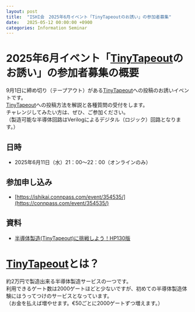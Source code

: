 ```yaml
---
layout: post
title:  "ISHI会　2025年6月イベント「TinyTapeoutのお誘い」の参加者募集"
date:   2025-05-12 00:00:00 +0900
categories: Information Seminar
---
```


# 2025年6月イベント「[TinyTapeout](https://tinytapeout.com/)のお誘い」の参加者募集の概要
9月1日に締め切り（テープアウト）がある[TinyTapeout](https://tinytapeout.com/)への投稿のお誘いイベントです。  
[TinyTapeout](https://tinytapeout.com/)への投稿方法を解説と各種質問の受付をします。  
チャレンジしてみたい方は、ぜひ、ご参加ください。  
（製造可能な半導体回路はVerilogによるデジタル（ロジック）回路となります。）  

## 日時
* 2025年6月11日（水）21：00〜22：00（オンラインのみ）  

## 参加申し込み 
* [https://ishikai.connpass.com/event/354535/](https://connpass.com/event/354535/)  

## 資料
* [半導体製造(TinyTapeout)に挑戦しよう！HP130版](https://www.slideshare.net/slideshow/try-make-your-chip-by-tinytapeout-for-ihp/278680328)  


# [TinyTapeout](https://tinytapeout.com/)とは？
約2万円で製造出来る半導体製造サービスの一つです。  
利用できるゲート数は2000ゲートほどと少ないですが、初めての半導体製造体験にはうってつけのサービスとなっています。  
（お金を払えば増やせます。€50ごとに2000ゲートずつ増えます。）  

